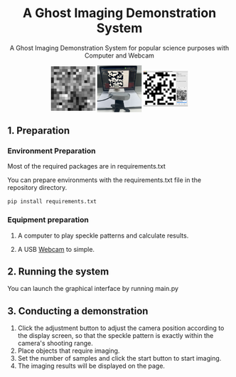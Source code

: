 <h1 align="center">
    A Ghost Imaging Demonstration System
</h1>
<p align="center">A Ghost Imaging Demonstration System for popular science purposes with Computer and Webcam</p>
<p align="center">
    <img src="/images/result.jpg" width="100" align="center">
    <img src="/images/demonstration.png" width="100" align="center">
    <img src="/images/screenshot.png" width="100" align="center">
</p>

## 1. Preparation

### Environment Preparation
Most of the required packages are in requirements.txt

You can prepare environments with the requirements.txt file in the repository directory.
```sh
pip install requirements.txt
```
### Equipment preparation

1. A computer to play speckle patterns and calculate results.

2. A USB [Webcam](https://en.wikipedia.org/wiki/Webcam) to simple.


## 2. Running the system

You can launch the graphical interface by running main.py

## 3. Conducting a demonstration

1. Click the adjustment button to adjust the camera position according to the display screen, so that the speckle pattern is exactly within the camera's shooting range.
2. Place objects that require imaging.
3. Set the number of samples and click the start button to start imaging.
4. The imaging results will be displayed on the page.
